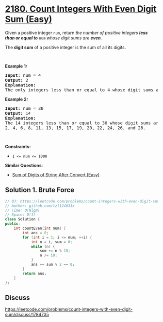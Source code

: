 # [2180. Count Integers With Even Digit Sum (Easy)](https://leetcode.com/problems/count-integers-with-even-digit-sum/)

<p>Given a positive integer <code>num</code>, return <em>the number of positive integers <strong>less than or equal to</strong></em> <code>num</code> <em>whose digit sums are <strong>even</strong></em>.</p>

<p>The <strong>digit sum</strong> of a positive integer is the sum of all its digits.</p>

<p>&nbsp;</p>
<p><strong>Example 1:</strong></p>

<pre><strong>Input:</strong> num = 4
<strong>Output:</strong> 2
<strong>Explanation:</strong>
The only integers less than or equal to 4 whose digit sums are even are 2 and 4.    
</pre>

<p><strong>Example 2:</strong></p>

<pre><strong>Input:</strong> num = 30
<strong>Output:</strong> 14
<strong>Explanation:</strong>
The 14 integers less than or equal to 30 whose digit sums are even are
2, 4, 6, 8, 11, 13, 15, 17, 19, 20, 22, 24, 26, and 28.
</pre>

<p>&nbsp;</p>
<p><strong>Constraints:</strong></p>

<ul>
	<li><code>1 &lt;= num &lt;= 1000</code></li>
</ul>


**Similar Questions**:
* [Sum of Digits of String After Convert (Easy)](https://leetcode.com/problems/sum-of-digits-of-string-after-convert/)

## Solution 1. Brute Force

```cpp
// OJ: https://leetcode.com/problems/count-integers-with-even-digit-sum/
// Author: github.com/lzl124631x
// Time: O(NlgN)
// Space: O(1)
class Solution {
public:
    int countEven(int num) {
        int ans = 0;
        for (int i = 1; i <= num; ++i) {
            int n = i, sum = 0;
            while (n) {
                sum += n % 10;
                n /= 10;
            }
            ans += sum % 2 == 0;
        }
        return ans;
    }
};
```

## Discuss

https://leetcode.com/problems/count-integers-with-even-digit-sum/discuss/1784735